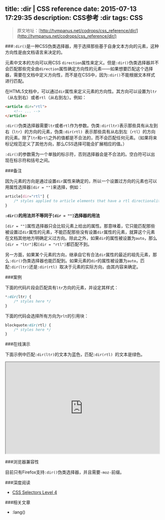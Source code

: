 title: :dir | CSS reference
date: 2015-07-13 17:29:35
description: CSS参考 :dir
tags: CSS
---

> 原文地址：[http://tympanus.net/codrops/css_reference/dir/](http://tympanus.net/codrops/css_reference/dir/)

###`:dir()`是一种CSS伪类选择器，用于选择那些基于自身文本方向的元素，这种方向性是由文档语言来决定的。

元素中文本的方向可以用CSS `direction`属性来定义。但是`:dir()`伪类选择器并不会匹配那些完全由`direction`属性确定方向性的元素——如果想要匹配这个选择器，需要在文档中定义方向性，而不是在CSS中，因为`:dir()`不能根据文本样式进行匹配。

在HTML5文档中，可以通过`dir`属性来定义元素的方向性。其方向可以设置为`ltr`（从左到右）或者`rtl`（从右到左）。例如：

```html
<article dir="rtl">
    <!-- ... -->
</article>
```

<!--more-->

`:dir()`伪类选择器需要`ltr`或者`rtl`作为参数。伪类`:dir(ltr)`表示那些具有从左到右（`ltr`）的方向的元素，伪类`:dir(rtl) `表示那些具有从右到左（`rtl`）的方向的元素。除了`ltr`和`rtl`之外的值都是不合法的，而不会匹配任何元素。（如果将来标记规范定义了其他方向，那么CSS选择可能会扩展相应的值。）

`:dir()`的参数需为一个单独的标示符，否则选择器会是不合法的。空白符可以出现在标示符和括号之间。

###备注

因为元素的方向是通过设置`dir`属性来确定的，所以一个设置过方向的元素也可以用属性选择器`[dir = ""]`来选择，例如：

```css
article[dir="rtl"] {
    /* styles applied to article elements that have a rtl directionality set using the dir attribute */
}
```

**`:dir()`的用法并不等同于`[dir = ""]`选择器的用法**

`[dir = ""]`属性选择器只会比较元素上给出的属性。那意味着，它只能匹配那些被设置过`dir`属性的元素，不能匹配那些没有设置`dir`属性的元素，就算这个元素在文档其他地方明确定义过方向。除此之外，如果`dir`的属性被设置为`auto`，那么`[dir = "ltr"]`和`[dir = "rtl"]`都匹配不到。

另一方面，如果某个元素的方向，继承自它有合法`dir`属性的最近的祖先元素，那么`:dir()`伪类选择器也能匹配到。如果元素的`dir`的属性被设置为`auto`，匹配`:dir(ltr)`还是`:dir(rtl) `取决于元素的实际方向，由其内容来确定。

###案例

下面的代码片段会匹配具有`ltr`方向的元素，并设定其样式：

```css
*:dir(ltr) {
    /* styles here */
}
```

下面的代码会选择所有方向为`rlt`的引用块：

```css
blockquote:dir(rtl) {
    /* styles here */
}
```

###在线演示

下面示例中匹配`:dir(ltr)`的文本为蓝色，匹配`:dir(rtl) `的文本是绿色。

<iframe src="http://tympanus.net/codrops-playground/SaraSoueidan/w75xRCUo/embed/result,html,css/" width="100%" height="300px"></iframe>

###浏览器兼容性

目前只有Firefox支持`:dir()`伪类选择器，并且需要`-moz-`前缀。

###深度阅读

* [CSS Selectors Level 4](http://dev.w3.org/csswg/selectors4/#the-dir-pseudo)

###相关文章

* :lang()

